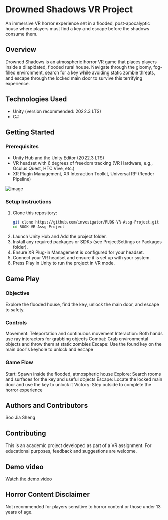 # Drowned Shadows VR Project
An immersive VR horror experience set in a flooded, post-apocalyptic house where players must find a key and escape before the shadows consume them.

## Overview
Drowned Shadows is an atmospheric horror VR game that places players inside a dilapidated, flooded rural house. Navigate through the gloomy, fog-filled environment, search for a key while avoiding static zombie threats, and escape through the locked main door to survive this terrifying experience.

## Technologies Used
- Unity (version recommended: 2022.3 LTS)
- C#

## Getting Started
### Prerequisites
- Unity Hub and the Unity Editor (2022.3 LTS)
- VR headset with 6 degrees of freedom tracking (VR Hardware, e.g., Oculus Quest, HTC Vive, etc.)
- XR Plugin Management, XR Interaction Toolkit, Universal RP (Render Pipeline)

![image](https://github.com/user-attachments/assets/4f76745d-f99b-4d1b-a0d4-e084889ab95b)

### Setup Instructions

1. Clone this repository:
   ```bash
   git clone https://github.com/invesigator/RUOK-VR-Assg-Project.git
   cd RUOK-VR-Assg-Project
   ```
2. Launch Unity Hub and Add the project folder.
3. Install any required packages or SDKs (see ProjectSettings or Packages folder).
4. Ensure XR Plug-in Management is configured for your headset.
5. Connect your VR headset and ensure it is set up with your system.
6. Press Play in Unity to run the project in VR mode.

## Game Play
### Objective
Explore the flooded house, find the key, unlock the main door, and escape to safety.

### Controls
Movement: Teleportation and continuous movement
Interaction: Both hands use ray interactors for grabbing objects
Combat: Grab environmental objects and throw them at static zombies
Escape: Use the found key on the main door's keyhole to unlock and escape

### Game Flow
Start: Spawn inside the flooded, atmospheric house
Explore: Search rooms and surfaces for the key and useful objects
Escape: Locate the locked main door and use the key to unlock it
Victory: Step outside to complete the horror experience

## Authors and Contributors
Soo Jia Sheng

## Contributing
This is an academic project developed as part of a VR assignment. For educational purposes, feedback and suggestions are welcome.

## Demo video
[Watch the demo video](https://youtu.be/wOIQslElA3I)

## Horror Content Disclaimer
Not recommended for players sensitive to horror content or those under 13 years of age.
